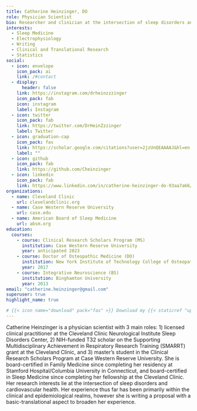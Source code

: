 ```yaml
---
title: Catherine Heinzinger, DO
role: Physician Scientist
bio: Researcher and clinician at the intersection of sleep disorders and cardiovascular health.
interests:
  - Sleep Medicine
  - Electrophysiology
  - Writing
  - Clinical and Translational Research
  - Statistics
social:
  - icon: envelope
    icon_pack: ai
    link: /#contact
  - display:
      header: false
    link: https://instagram.com/drheinzzzinger
    icon_pack: fab
    icon: instagram
    label: Instagram
  - icon: twitter
    icon_pack: fab
    link: https://twitter.com/DrHeinZzzinger
    label: Twitter
  - icon: graduation-cap
    icon_pack: fas
    link: https://scholar.google.com/citations?user=2jzUnQEAAAAJ&hl=en
    label: ""
  - icon: github
    icon_pack: fab
    link: https://github.com/Cheinzinger
  - icon: linkedin
    icon_pack: fab
    link: https://www.linkedin.com/in/catherine-heinzinger-do-93aa7a66/
organizations:
  - name: Cleveland Clinic
    url: clevelandclinic.org
  - name: Case Western Reserve University
    url: case.edu
  - name: American Board of Sleep Medicine
    url: absm.org
education:
  courses:
    - course: Clinical Research Scholars Program (MS)
      institution: Case Western Reserve University
      year: anticipated 2023
    - course: Doctor of Osteopathic Medicine (DO)
      institution: New York Institute of Technology College of Osteopathic Medicine
      year: 2017
    - course: Integrative Neuroscience (BS)
      institution: Binghamton University
      year: 2013
email: "catherine.heinzinger@gmail.com"
superuser: true
highlight_name: true

# {{< icon name="download" pack="fas" >}} Download my {{< staticref "uploads/demo_resume.pdf" "newtab" >}}resumé{{< /staticref >}}.
---
```

Catherine Heinzinger is a physician scientist with 3 main roles: 1) licensed clinical practitioner at the Cleveland Clinic Neurological Institute Sleep Disorders Center, 2) NIH-funded T32 scholar on the Supporting Multidisciplinary Achievement in Respiratory Research Training (SMARRT) grant at the Cleveland Clinic, and 3) master’s student in the Clinical Research Scholars Program at Case Western Reserve University. She is board-certified in Family Medicine since completing her residency at Stamford Hospital/Columbia University in Connecticut, and board-certified in Sleep Medicine since completing her fellowship at the Cleveland Clinic. Her research interests lie at the intersection of sleep disorders and cardiovascular health. Her experience thus far has been primarily within the clinical and epidemiological realms, however she is writing a proposal with a basic-translational aspect to broaden her experience.



